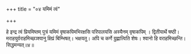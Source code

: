 +++
title = "०४ यमिमं त्वं"

+++

हे इन्द्र त्वं प्रियमिष्तम् पुत्रं यमिमं वृषाकपिमभिरक्षसि परिपालयसि अस्यैनम् वृषाकपिम् । द्वितीयार्थे षष्ठी। मराहयुर्वराहमिच्छञ्श्वानु क्षिप्रं बिम्भिषत्। भक्षयतु। अपि च कर्णे ग्रुह्णात्विति शेषः। श्वानो हि वराहमिच्छन्ति। सिद्धमन्यत्॥४॥